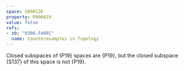 ```yaml
---
space: S000136
property: P000019
value: false
refs:
- zb: "0386.54001"
  name: Counterexamples in Topology
---
```


Closed subspaces of {P19} spaces are {P19}, but the closed subspace {S137} of this space is not {P19}.
